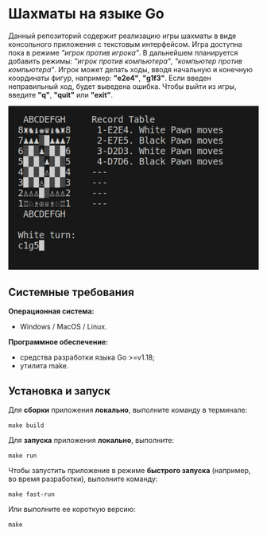 # Шахматы на языке Go

Данный репозиторий содержит реализацию игры шахматы в виде консольного приложения с текстовым интерфейсом. Игра доступна пока в режиме *"игрок против игрока"*. В дальнейшем планируется добавить режимы: *"игрок против компьютера"*, *"компьютер против компьютера"*. Игрок может делать ходы, вводя начальную и конечную координаты фигур, например: **"e2e4"**, **"g1f3"**. Если введен неправильный ход, будет выведена ошибка. Чтобы выйти из игры, введите **"q"**, **"quit"** или **"exit"**.

![Шахматы](./chess-cli-ui.png "Консольный интерфейс игры")

## Системные требования

**Операционная система:**

- Windows / MacOS / Linux.

**Программное обеспечение:**

- средства разработки языка Go >=v1.18;
- утилита make.

## Установка и запуск

Для **сборки** приложения **локально**, выполните команду в терминале:

```
make build
```

Для **запуска** приложения **локально**, выполните:

```
make run
```

Чтобы запустить приложение в режиме **быстрого запуска** (например, во время разработки), выполните команду:

```
make fast-run
```

Или выполните ее короткую версию:

```
make
```
